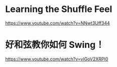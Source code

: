 # Learning the Shuffle Feel
https://www.youtube.com/watch?v=NNwt3Uff344


# 好和弦教你如何 Swing！

https://www.youtube.com/watch?v=vIGoV2XRPI0